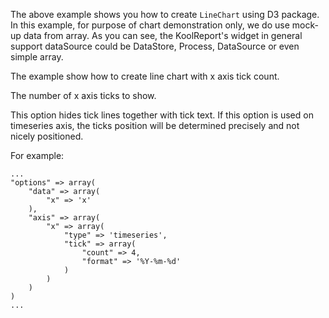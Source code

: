 The above example shows you how to create `LineChart` using D3 package. In this example, for purpose of chart demonstration only, we do use mock-up data from array. As you can see, the KoolReport's widget in general support dataSource could be DataStore, Process, DataSource or even simple array.

The example show how to create line chart with x axis tick count.

The number of x axis ticks to show.

This option hides tick lines together with tick text. If this option is used on timeseries axis, the ticks position will be determined precisely and not nicely positioned.

For example:

    ...
    "options" => array(
        "data" => array(
            "x" => 'x'
        ),
        "axis" => array(
            "x" => array(
                "type" => 'timeseries',
                "tick" => array(
                    "count" => 4,
                    "format" => '%Y-%m-%d'
                )
            )
        )
    )
    ...
